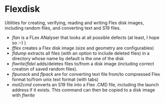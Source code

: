 # Flexdisk
Utilities for creating, verifying, reading and writing Flex disk images, including random files, and converting text and S19 files.
- *flan* is a FLex ANalyser that looks at all possible defects (at least, I hope so :-) )
- *fflex* creates a Flex disk image (size and geometry are configurables)
- *fldump* extracts all files (with an option to include deleted files) in a directory whose name by default is the one of the disk
- *flwrite*/*fldel* adds/deletes files to/from a disk image (including correct creation of saved random files).
- *flpunack* and *flpack* are for converting text file from/to compressed Flex format to/from unix text format (with tabs)
- *mot2cmd* converts an S19 file into a Flex .CMD file, including the launch address if it exists.  This command can then be copied to a disk image with _flwrite_
